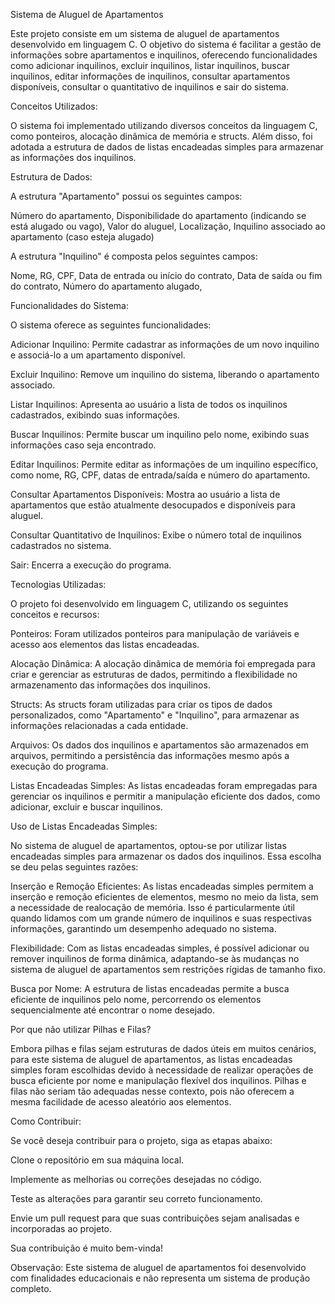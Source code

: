 Sistema de Aluguel de Apartamentos

Este projeto consiste em um sistema de aluguel de apartamentos desenvolvido em linguagem C. O objetivo do sistema é facilitar a gestão de informações sobre apartamentos e inquilinos, oferecendo funcionalidades como adicionar inquilinos, excluir inquilinos, listar inquilinos, buscar inquilinos, editar informações de inquilinos, consultar apartamentos disponíveis, consultar o quantitativo de inquilinos e sair do sistema.

Conceitos Utilizados:

O sistema foi implementado utilizando diversos conceitos da linguagem C, como ponteiros, alocação dinâmica de memória e structs. Além disso, foi adotada a estrutura de dados de listas encadeadas simples para armazenar as informações dos inquilinos.

Estrutura de Dados:

A estrutura "Apartamento" possui os seguintes campos:

Número do apartamento,
Disponibilidade do apartamento (indicando se está alugado ou vago),
Valor do aluguel,
Localização,
Inquilino associado ao apartamento (caso esteja alugado)

A estrutura "Inquilino" é composta pelos seguintes campos:

Nome,
RG,
CPF,
Data de entrada ou início do contrato,
Data de saída ou fim do contrato,
Número do apartamento alugado,

Funcionalidades do Sistema:

O sistema oferece as seguintes funcionalidades:

Adicionar Inquilino: Permite cadastrar as informações de um novo inquilino e associá-lo a um apartamento disponível.

Excluir Inquilino: Remove um inquilino do sistema, liberando o apartamento associado.

Listar Inquilinos: Apresenta ao usuário a lista de todos os inquilinos cadastrados, exibindo suas informações.

Buscar Inquilinos: Permite buscar um inquilino pelo nome, exibindo suas informações caso seja encontrado.

Editar Inquilinos: Permite editar as informações de um inquilino específico, como nome, RG, CPF, datas de entrada/saída e número do apartamento.

Consultar Apartamentos Disponíveis: Mostra ao usuário a lista de apartamentos que estão atualmente desocupados e disponíveis para aluguel.

Consultar Quantitativo de Inquilinos: Exibe o número total de inquilinos cadastrados no sistema.

Sair: Encerra a execução do programa.

Tecnologias Utilizadas:

O projeto foi desenvolvido em linguagem C, utilizando os seguintes conceitos e recursos:

Ponteiros: Foram utilizados ponteiros para manipulação de variáveis e acesso aos elementos das listas encadeadas.

Alocação Dinâmica: A alocação dinâmica de memória foi empregada para criar e gerenciar as estruturas de dados, permitindo a flexibilidade no armazenamento das informações dos inquilinos.

Structs: As structs foram utilizadas para criar os tipos de dados personalizados, como "Apartamento" e "Inquilino", para armazenar as informações relacionadas a cada entidade.

Arquivos: Os dados dos inquilinos e apartamentos são armazenados em arquivos, permitindo a persistência das informações mesmo após a execução do programa.

Listas Encadeadas Simples: As listas encadeadas foram empregadas para gerenciar os inquilinos e permitir a manipulação eficiente dos dados, como adicionar, excluir e buscar inquilinos.

Uso de Listas Encadeadas Simples:

No sistema de aluguel de apartamentos, optou-se por utilizar listas encadeadas simples para armazenar os dados dos inquilinos. Essa escolha se deu pelas seguintes razões:

Inserção e Remoção Eficientes: As listas encadeadas simples permitem a inserção e remoção eficientes de elementos, mesmo no meio da lista, sem a necessidade de realocação de memória. Isso é particularmente útil quando lidamos com um grande número de inquilinos e suas respectivas informações, garantindo um desempenho adequado no sistema.

Flexibilidade: Com as listas encadeadas simples, é possível adicionar ou remover inquilinos de forma dinâmica, adaptando-se às mudanças no sistema de aluguel de apartamentos sem restrições rígidas de tamanho fixo.

Busca por Nome: A estrutura de listas encadeadas permite a busca eficiente de inquilinos pelo nome, percorrendo os elementos sequencialmente até encontrar o nome desejado.

Por que não utilizar Pilhas e Filas?

Embora pilhas e filas sejam estruturas de dados úteis em muitos cenários, para este sistema de aluguel de apartamentos, as listas encadeadas simples foram escolhidas devido à necessidade de realizar operações de busca eficiente por nome e manipulação flexível dos inquilinos. Pilhas e filas não seriam tão adequadas nesse contexto, pois não oferecem a mesma facilidade de acesso aleatório aos elementos.

Como Contribuir:

Se você deseja contribuir para o projeto, siga as etapas abaixo:

Clone o repositório em sua máquina local.

Implemente as melhorias ou correções desejadas no código.

Teste as alterações para garantir seu correto funcionamento.

Envie um pull request para que suas contribuições sejam analisadas e incorporadas ao projeto.

Sua contribuição é muito bem-vinda!

Observação: Este sistema de aluguel de apartamentos foi desenvolvido com finalidades educacionais e não representa um sistema de produção completo.
